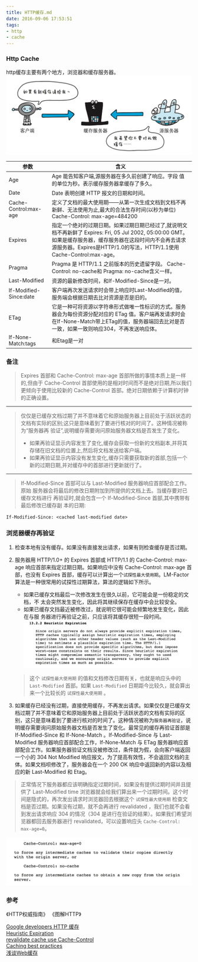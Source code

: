 ```yaml
---
title: HTTP缓存.md
date: 2016-09-06 17:53:51
tags: 
- http
- cache
---
```

### Http Cache
http缓存主要有两个地方，浏览器和缓存服务器。
![](/images/QQ20160906-0@2x.jpg)

|参数  |含义|
|-----|-----|
|Age | Age 能告知客户端,源服务器在多久前创建了响应。字段 值的单位为秒。表示缓存服务器拿缓存了多久。|
|Date | Date 表明创建 HTTP 报文的日期和时间。|
|Cache-Control:max-age|定义了文档的最大使用期——从第一次生成文档到文档不再新鲜、无法使用为止,最大的合法生存时间(以秒为单位) Cache-Control: max-age=484200|
|Expires| 指定一个绝对的过期日期。如果过期日期已经过了,就说明文档不再新鲜了 Expires: Fri, 05 Jul 2002, 05:00:00 GMT。如果是缓存服务器，缓存服务器在这段时间内不会再去请求源服务器。Expires是HTTP/1.0的写法，HTTP/1.1使用Cache-Control:max-age。|
|Pragma | Pragma 是 HTTP/1.1 之前版本的历史遗留字段。 Cache-Control: no-cache和  Pragma: no-cache含义一样。|
|Last-Modified | 资源的最新修改时间，和If-Modified-Since是一对。|
|If-Modified-Since:date|客户端再次发送请求时会带上响应时Last-Modified的值，服务端会根据日期去比对资源是否是旧的。|
|ETag |它是一种可将资源以字符串形式做唯一性标识的方式。服务器会为每份资源分配对应的 ETag 值。客户端再发请求时会在If-None-Match带上ETag的值，服务器端回去比对是否一致，如果一致则响应304，不再发送响应体。|
|If-None-Match:tags|和Etag是一对|

### 备注

> Expires 首部和 Cache-Control: max-age 首部所做的事情本质上是一样的,但由于 Cache-Control 首部使用的是相对时间而不是绝对日期,所以我们更倾向于使用比较新的 Cache-Control 首部。绝对日期依赖于计算机时钟的正确设置。

------------------

> 仅仅是已缓存文档过期了并不意味着它和原始服务器上目前处于活跃状态的文档有实际的区别;这只是意味着到了要进行核对的时间了。这种情况被称为“服务器再 验证”,说明缓存需要询问原始服务器文档是否发生了变化。
> * 如果再验证显示内容发生了变化,缓存会获取一份新的文档副本,并将其存储在旧文档的位置上,然后将文档发送给客户端。
> * 如果再验证显示内容没有发生变化,缓存只需要获取新的首部,包括一个新的过期日期,并对缓存中的首部进行更新就行了。

----------

> If-Modified-Since 首部可以与 Last-Modified 服务器响应首部配合工作。原始 服务器会将最后的修改日期附加到所提供的文档上去。当缓存要对已缓存文档进行 再验证时,就会包含一个 If-Modified-Since 首部,其中携带有最后修改已缓存副 本的日期:
```
If-Modified-Since: <cached last-modified date>
```


### 浏览器缓存再验证

1. 检查本地有没有缓存。如果没有直接发出请求，如果有则检查缓存是否过期。

2. 服务器用 HTTP/1.0+ 的 Expires 首部或 HTTP/1.1 的 Cache-Control: max-age 响应首部来指定过期日期。如果响应中没有 Cache-Control: max-age 首部，也没有 Expires 首部，缓存可以计算出一个`试探性最大使用期`。LM-Factor 算法是一种很常用的试探性过期算法，算法的逻辑如下所示。
    - 如果已缓存文档最后一次修改发生在很久以前，它可能会是一份稳定的文档，不 太会突然发生变化，因此将其继续保存在缓存中会比较安全。
    - 如果已缓存文挡最近被修改过，就说明它很可能会频繁地发生变化，因此在与服 务器进行再验证之前，只应该将其缓存很短一段时间。  
    [![](/images/QQ20170505-140727@2x.jpg)](https://tools.ietf.org/html/rfc2616#section-13.2.2)
    > 这个 `试探性最大使用期` 的值和文档修改日期有关，也就是响应头中的 `Last-Modified` 首部。如果 `Last-Modified` 日期距今比较久，就会算出来一个比较长的 `试探性最大使用期` 。

3. 如果缓存已经没有过期，直接使用缓存，不再发出请求。如果仅仅是已缓存文档过期了并不意味着它和原始服务器上目前处于活跃状态的文档有实际的区别，这只是意味着到了要进行核对的时间了。这种情况被称为`服务器再验证`，说明缓存需要询问原始服务器文档是否发生了变化。最常见的缓存再验证首部是 If-Modified-Since 和 If-None-Match 。If-Modified-Since 与 Last-Modified 服务器响应首部配合工作，If-None-Match 与 ETag 服务器响应首部配合工作。如果服务器验证文档没被修改过，条件就为假，会向客户端返回一个小的 304 Not Modified 响应报文，为了提高有效性，不会返回文档的主体。如果文档呗修改了，服务器会在一个 200 OK 响应中返回新的内容以及相应的新 Last-Modified 和 Etag。

> 正常情况下服务器都应该明确指定过期时间，如果没有提供过期时间并且提供了 Last-Modified time 浏览器就会给我们算出来一个过期时间。这个时间是隐式的，再次发出请求时浏览器回去根据这个 `试探性最大使用期` 检查文档是否过期。如果没有过期，就不会再进行 revalidated ，我们也就不会看到发出请求响应 304 的情况（304 是进行在验证的结果）。如果我们希望浏览器都回去服务器进行 revalidated，可以设置响应头 `Cache-Control: max-age=0`。

[![](/images/QQ20170505-142938@2x.jpg)](https://tools.ietf.org/html/rfc2616#section-13.2.6)


### 参考
《HTTP权威指南》 《图解HTTP》

[Google developers HTTP 缓存](https://developers.google.com/web/fundamentals/performance/optimizing-content-efficiency/http-caching?hl=zh-cn)    
[Heuristic Expiration](https://tools.ietf.org/html/rfc2616#section-13.2.2)   
[revalidate cache use Cache-Control](https://www.w3.org/Protocols/rfc2616/rfc2616-sec13.html#sec13.2.6)   
[Caching best practices](https://jakearchibald.com/2016/caching-best-practices/)     
[浅谈Web缓存](http://www.alloyteam.com/2016/03/discussion-on-web-caching/)
